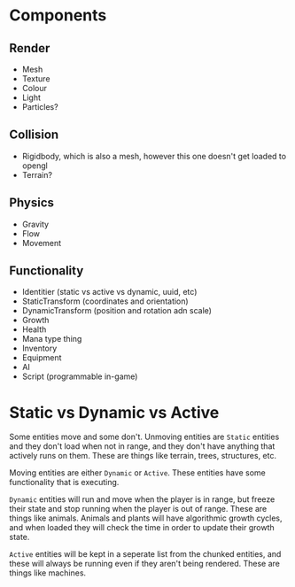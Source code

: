 # Components

## Render

- Mesh
- Texture
- Colour
- Light
- Particles?

## Collision

- Rigidbody, which is also a mesh, however this one doesn't get loaded
    to opengl
- Terrain?

## Physics

- Gravity
- Flow
- Movement

## Functionality

- Identitier (static vs active vs dynamic, uuid, etc)
- StaticTransform (coordinates and orientation)
- DynamicTransform (position and rotation adn scale)
- Growth 
- Health
- Mana type thing
- Inventory
- Equipment
- AI
- Script (programmable in-game)

# Static vs Dynamic vs Active

Some entities move and some don't. Unmoving entities are `Static` entities
and they don't load when not in range, and they don't have anything that
actively runs on them. These are things like terrain, trees, structures, etc.

Moving entities are either `Dynamic` or `Active`. These entities have some 
functionality that is executing.

`Dynamic` entities will run and move  when the player is in range, but freeze 
their state and stop running when the player is out of range. These are 
things like animals. Animals and plants will have algorithmic growth cycles,
and when loaded they will check the time in order to update their growth state.

`Active` entities will be kept in a seperate list from the chunked entities,
and these will always be running even if they aren't being rendered. These
are things like machines. 
